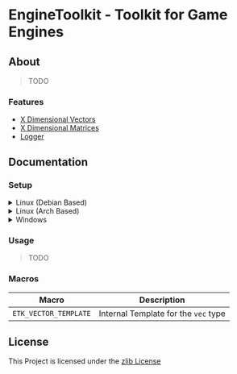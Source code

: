 # EngineToolkit - Toolkit for Game Engines

## About

> TODO

### Features

- [X Dimensional Vectors](../include/EngineToolkit/vector)
- [X Dimensional Matrices](../include/EngineToolkit/matrix)
- [Logger](../include/EngineToolkit/log)

## Documentation

### Setup

<details>
<summary>Linux (Debian Based)</summary>

> TODO

</details>

<details>
<summary>Linux (Arch Based)</summary>

> TODO

</details>

<details>
<summary>Windows</summary>

> TODO

</details>

### Usage

> TODO

### Macros

| Macro  | Description |
| --- | --- |
| `ETK_VECTOR_TEMPLATE` | Internal Template for the `vec` type |

## License

This Project is licensed under the [zlib License](https://opensource.org/license/zlib-license-php/)
